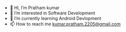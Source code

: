 - 👋 Hi, I’m Pratham kumar
- 👀 I’m interested in Software Development 
- 🌱 I’m currently learning Android Devlopment
- 📫 How to reach me kumar.pratham.2205@gmail.com

<!---
kumarpratham/kumarpratham is a ✨ special ✨ repository because its `README.md` (this file) appears on your GitHub profile.
You can click the Preview link to take a look at your changes.
--->
